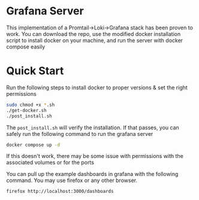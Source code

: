 # Grafana Server

This implementation of a Promtail->Loki->Grafana stack has been proven to work. You can download the repo, use the modified docker installation script to install docker on your machine, and run the server with docker compose easily

# Quick Start

Run the following steps to install docker to proper versions & set the right permissions

```bash
sudo chmod +x *.sh
./get-docker.sh
./post_install.sh
```
The `post_install.sh` will verify the installation. If that passes, you can safely run the following command to run the grafana server

```bash
docker compose up -d
```

If this doesn't work, there may be some issue with permissions with the associated volumes or for the ports

You can pull up the example dashboards in grafana with the following command. You may use firefox or any other browser.

```bash
firefox http://localhost:3000/dashboards
```